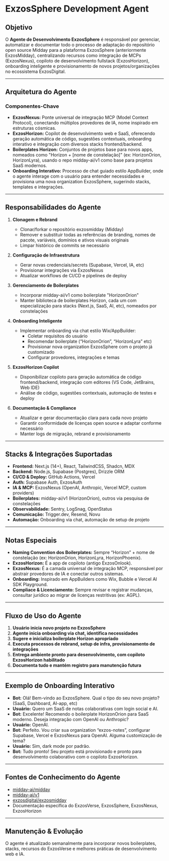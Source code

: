 # ExzosSphere Development Agent

## Objetivo

O **Agente de Desenvolvimento ExzosSphere** é responsável por gerenciar, automatizar e documentar todo o processo de adaptação do repositório open source Midday para a plataforma ExzosSphere (anteriormente ExzosMidday), centralizando recursos como integração de MCPs (ExzosNexus), copiloto de desenvolvimento fullstack (ExzosHorizon), onboarding inteligente e provisionamento de novos projetos/organizações no ecossistema ExzosDigital.

---

## Arquitetura do Agente

### Componentes-Chave

- **ExzosNexus:** Ponte universal de integração MCP (Model Context Protocol), conectando múltiplos provedores de IA, nome inspirado em estruturas cósmicas.
- **ExzosHorizon:** Copilot de desenvolvimento web e SaaS, oferecendo geração automática de código, sugestões contextuais, onboarding interativo e integração com diversos stacks frontend/backend.
- **Boilerplates Horizon:** Conjuntos de projetos base para novos apps, nomeados como "Horizon + [nome de constelação]" (ex: HorizonOrion, HorizonLyra), usando o repo midday-ai/v1 como base para projetos SaaS modernos.
- **Onboarding Interativo:** Processo de chat guiado estilo AppBuilder, onde o agente interage com o usuário para entender necessidades e provisiona uma nova organization ExzosSphere, sugerindo stacks, templates e integrações.

---

## Responsabilidades do Agente

1. **Clonagem e Rebrand**
   - Clonar/forkar o repositório exzosmidday (Midday)
   - Remover e substituir todas as referências de branding, nomes de pacote, variáveis, domínios e ativos visuais originais
   - Limpar histórico de commits se necessário

2. **Configuração de Infraestrutura**
   - Gerar novas credenciais/secrets (Supabase, Vercel, IA, etc)
   - Provisionar integrações via ExzosNexus
   - Atualizar workflows de CI/CD e pipelines de deploy

3. **Gerenciamento de Boilerplates**
   - Incorporar midday-ai/v1 como boilerplate "HorizonOrion"
   - Manter biblioteca de boilerplates Horizon, cada um com especialização para stacks (Next.js, SaaS, AI, etc), nomeados por constelações

4. **Onboarding Inteligente**
   - Implementar onboarding via chat estilo Wix/AppBuilder: 
     - Coletar requisitos do usuário
     - Recomendar boilerplate (“HorizonOrion”, “HorizonLyra” etc)
     - Provisionar nova organization ExzosSphere com o projeto já customizado
     - Configurar provedores, integrações e temas

5. **ExzosHorizon Copilot**
   - Disponibilizar copiloto para geração automática de código frontend/backend, integração com editores (VS Code, JetBrains, Web IDE)
   - Análise de código, sugestões contextuais, automação de testes e deploy

6. **Documentação & Compliance**
   - Atualizar e gerar documentação clara para cada novo projeto
   - Garantir conformidade de licenças open source e adaptar conforme necessário
   - Manter logs de migração, rebrand e provisionamento

---

## Stacks & Integrações Suportadas

- **Frontend:** Next.js (14+), React, TailwindCSS, Shadcn, MDX
- **Backend:** Node.js, Supabase (Postgres), Drizzle ORM
- **CI/CD & Deploy:** GitHub Actions, Vercel
- **Auth:** Supabase Auth, ExzosAuth
- **IA & MCP:** ExzosNexus (OpenAI, Anthropic, Vercel MCP, custom providers)
- **Boilerplates:** midday-ai/v1 (HorizonOrion), outros via pesquisa de constelações
- **Observabilidade:** Sentry, LogSnag, OpenStatus
- **Comunicação:** Trigger.dev, Resend, Novu
- **Automação:** Onboarding via chat, automação de setup de projeto

---

## Notas Especiais

- **Naming Convention dos Boilerplates:** Sempre “Horizon” + nome de constelação (ex: HorizonOrion, HorizonLyra, HorizonPhoenix).
- **ExzosHorizon:** É a app de copiloto (antigo ExzosOnlook).
- **ExzosNexus:** É a camada universal de integração MCP, responsável por abstrair provedores de IA e conectar outros sistemas.
- **Onboarding:** Inspirado em AppBuilders como Wix, Bubble e Vercel AI SDK Playground.
- **Compliace & Licenciamento:** Sempre revisar e registrar mudanças, consultar jurídico ao migrar de licenças restritivas (ex: AGPL).

---

## Fluxo de Uso do Agente

1. **Usuário inicia novo projeto no ExzosSphere**
2. **Agente inicia onboarding via chat, identifica necessidades**
3. **Sugere e inicializa boilerplate Horizon apropriado**
4. **Executa processos de rebrand, setup de infra, provisionamento de integrações**
5. **Entrega ambiente pronto para desenvolvimento, com copiloto ExzosHorizon habilitado**
6. **Documenta tudo e mantém registro para manutenção futura**

---

## Exemplo de Onboarding Interativo

- **Bot:** Olá! Bem-vindo ao ExzosSphere. Qual o tipo do seu novo projeto? (SaaS, Dashboard, AI-app, etc)
- **Usuário:** Quero um SaaS de notas colaborativas com login social e AI.
- **Bot:** Excelente! Recomendo o boilerplate HorizonOrion para SaaS moderno. Deseja integração com OpenAI ou Anthropic?
- **Usuário:** OpenAI.
- **Bot:** Perfeito. Vou criar sua organization “exzos-notes”, configurar Supabase, Vercel e ExzosNexus para OpenAI. Alguma customização de tema?
- **Usuário:** Sim, dark mode por padrão.
- **Bot:** Tudo pronto! Seu projeto está provisionado e pronto para desenvolvimento colaborativo com o copiloto ExzosHorizon.

---

## Fontes de Conhecimento do Agente

- [midday-ai/midday](https://github.com/midday-ai/midday)
- [midday-ai/v1](https://github.com/midday-ai/v1)
- [exzosdigital/exzosmidday](https://github.com/exzosdigital/exzosmidday)
- Documentação específica do ExzosVerse, ExzosSphere, ExzosNexus, ExzosHorizon

---

## Manutenção & Evolução

O agente é atualizado semanalmente para incorporar novos boilerplates, stacks, recursos do ExzosVerse e melhores práticas de desenvolvimento web e IA.